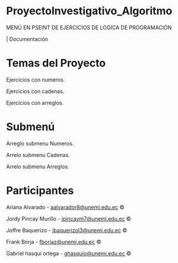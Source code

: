 # ProyectoInvestigativo_Algoritmo
MENÚ EN PSEINT DE EJERCICIOS DE LOGICA DE PROGRAMACIÓN 

| Documentación 

# Temas del Proyecto

Ejercicios con numeros.

Ejercicios con cadenas.

Ejercicios con arreglos.

# Submenú

Arreglo submenu Numeros.

Arrelo submenu Cadenas.

Arrelo submenu Arreglos.

# Participantes

Ariana Alvarado - aalvarador8@unemi.edu.ec ©

Jordy Pincay Murillo - jpincaym7@unemi.edu.ec ©

Joffre Baquerizo - jbaquerizol3@unemi.edu.ec ©

Frank Borja - fborjaz@unemi.edu.ec ©

Gabriel hasqui ortega - ghasquio@unemi.edu.ec ©
